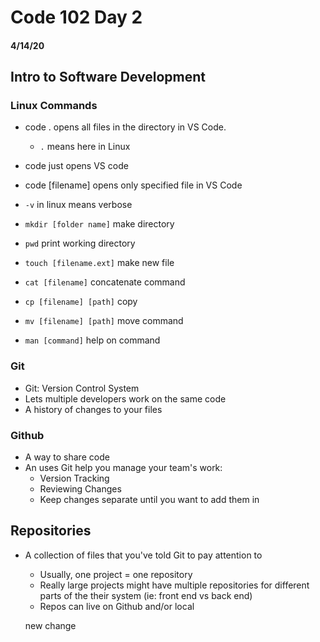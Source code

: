 # Code 102 Day 2
#### 4/14/20

## Intro to Software Development
### Linux Commands
- code . opens all files in the directory in VS Code.
    - `.` means here in Linux

- code just opens VS code
- code [filename] opens only specified file in VS Code
- `-v` in linux means verbose

- `mkdir [folder name]` make directory
- `pwd` print working directory
- `touch [filename.ext]` make new file
- `cat [filename]` concatenate command
- `cp [filename] [path]` copy
- `mv [filename] [path]` move command
- `man [command]` help on command

### Git 
- Git: Version Control System
- Lets multiple developers work on the same code
- A history of changes to your files

### Github
- A way to share code
- An uses Git help you manage your team's work:
    - Version Tracking
    - Reviewing Changes
    - Keep changes separate until you want to add them in

## Repositories
- A collection of files that you've told Git to pay attention to
    - Usually, one project = one repository
    - Really large projects might have multiple repositories for different parts of the their system (ie: front end vs back end)
    - Repos can live on Github and/or local 

    new change